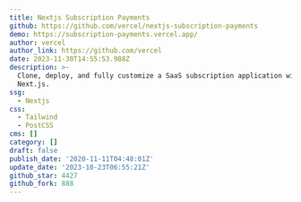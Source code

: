 ```yaml
---
title: Nextjs Subscription Payments
github: https://github.com/vercel/nextjs-subscription-payments
demo: https://subscription-payments.vercel.app/
author: vercel
author_link: https://github.com/vercel
date: 2023-11-30T14:55:53.988Z
description: >-
  Clone, deploy, and fully customize a SaaS subscription application with
  Next.js.
ssg:
  - Nextjs
css:
  - Tailwind
  - PostCSS
cms: []
category: []
draft: false
publish_date: '2020-11-11T04:48:01Z'
update_date: '2023-10-23T06:55:21Z'
github_star: 4427
github_fork: 888
---
```

